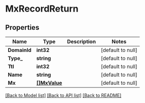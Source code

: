 # MxRecordReturn

## Properties
Name | Type | Description | Notes
------------ | ------------- | ------------- | -------------
**DomainId** | **int32** |  | [default to null]
**Type_** | **string** |  | [default to null]
**Ttl** | **int32** |  | [default to null]
**Name** | **string** |  | [default to null]
**Mx** | [**[]MxValue**](MXValue.md) |  | [default to null]

[[Back to Model list]](../README.md#documentation-for-models) [[Back to API list]](../README.md#documentation-for-api-endpoints) [[Back to README]](../README.md)


